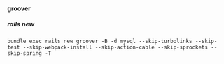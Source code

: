 #### groover

##### rails new


```
bundle exec rails new groover -B -d mysql --skip-turbolinks --skip-test --skip-webpack-install --skip-action-cable --skip-sprockets --skip-spring -T
```
